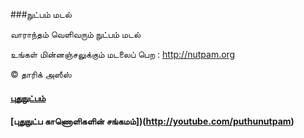 ﻿###நுட்பம் மடல்

வாராந்தம் வெளிவரும் நுட்பம் மடல்

உங்கள் மின்னஞ்சலுக்கும் மடலைப் பெற : http://nutpam.org

&copy; தாரிக் அஸீஸ்

#### [புதுநுட்பம்](http://puthunutpam.com)
#### [புதுநுட்ப காணொளிகளின் சங்கமம்])(http://youtube.com/puthunutpam)
